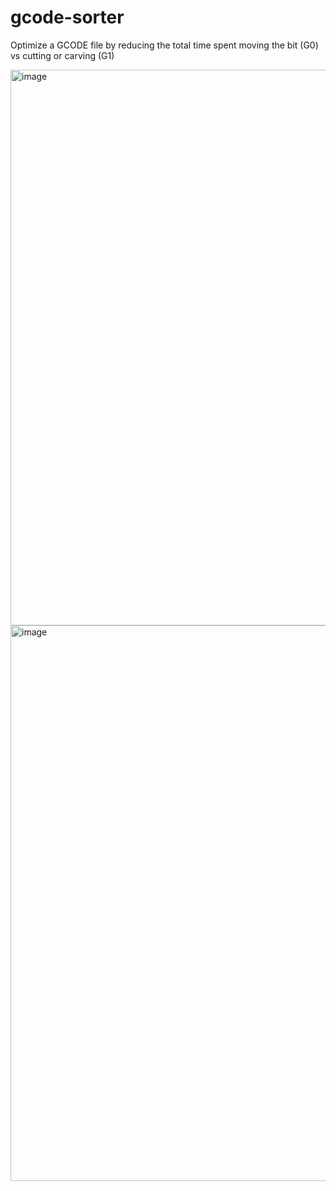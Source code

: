 # gcode-sorter
Optimize a GCODE file by reducing the total time spent moving the bit (G0) vs cutting or carving (G1)

<img width="889" alt="image" src="https://user-images.githubusercontent.com/461650/157695751-132d20a5-4069-4051-b000-a22d99c1a722.png">

<img width="889" alt="image" src="https://user-images.githubusercontent.com/461650/157695986-250068b5-5fd4-486a-b55f-09b6dad2f581.png">
